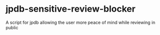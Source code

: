 # jpdb-sensitive-review-blocker
A script for jpdb allowing the user more peace of mind while reviewing in public

